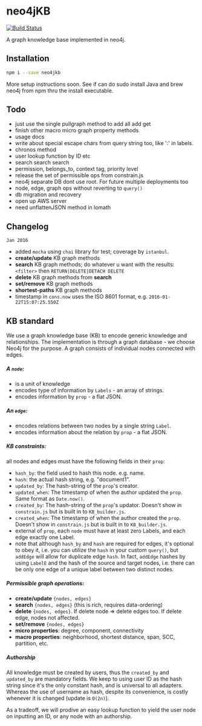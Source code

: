 # neo4jKB
[![Build Status](https://travis-ci.org/kengz/neo4jKB.svg?branch=master)](https://travis-ci.org/kengz/neo4jKB)

A graph knowledge base implemented in neo4j.

## Installation

```bash
npm i --save neo4jkb
```

More setup instructions soon. See if can do sudo install Java and brew neo4j from npm thru the install executable.

## Todo
- just use the single pullgraph method to add all add get
- finish other macro micro graph property methods
- usage docs
- write about special escape chars from query string too, like ':' in labels.
- chronos method
- user lookup function by ID etc
- search search search
- permission, belongs_to, context tag, priority level
- release the set of permissible ops from constrain.js
- neo4j separate DB dont use root. For future multiple deployments too
- node, edge, graph ops without reverting to `query()`
- db migration and recovery
- open up AWS server
- need unflattenJSON method in lomath


## Changelog

`Jan 2016`

- added `mocha` using `chai` library for test; coverage by `istanbul`.
- **create/update** KB graph methods
- **search** KB graph methods; do whatever u want with the results: `<filter>` then `RETURN|DELETE|DETACH DELETE`
- **delete** KB graph methods from **search**
- **set/remove** KB graph methods
- **shortest-paths** KB graph methods
- timestamp in `cons.now` uses the ISO 8601 format, e.g. `2016-01-22T15:07:25.550Z`


## KB standard
We use a graph knowledge base (KB) to encode generic knowledge and relationships. The implementation is through a graph database - we choose Neo4j for the purpose. A graph consists of individual nodes connected with edges.


##### A `node`:

- is a unit of knowledge
- encodes type of information by `Labels` - an array of strings.
- encodes information by `prop` - a flat JSON.


##### An `edge`:

- encodes relations between two nodes by a single string `Label`.
- encodes information about the relation by `prop` - a flat JSON.


##### KB constraints:

all nodes and edges must have the following fields in their `prop`: 

- `hash_by`: the field used to hash this node. e.g. name.
- `hash`: the actual hash string, e.g. "document1".
- `updated_by`: The hash-string of the `prop`'s creator.
- `updated_when`: The timestamp of when the author updated the `prop`. Same format as `Date.now()`.
- `created_by`: The hash-string of the `prop`'s updator. Doesn't show in `constrain.js` but is built in to `KB_builder.js`.
- `created_when`: The timestamp of when the author created the `prop`. Doesn't show in `constrain.js` but is built in to `KB_builder.js`.
- external of `prop`, each `node` must have at least zero Labels, and each edge exactly one Label.
- note that although `hash_by` and `hash` are required for edges, it's optional to obey it, i.e. you can utilize the `hash` in your custom `query()`, but `addEdge` will allow for duplicate edge `hash`. In fact, `addEdge` hashes by using `LabelE` and the hash of the source and target nodes, i.e. there can be only one edge of a unique label between two distinct nodes.


##### Permissible graph operations:

- **create/update** `{nodes, edges}`
- **search** `{nodes, edges}` (this is rich, requires data-ordering)
- **delete** `{nodes, edges}`. If delete node => delete edges too. If delete edge, nodes not affected.
- **set/remove** `{nodes, edges}`
- **micro properties**: degree, component, connectivity
- **macro properties**: neighborhood, shortest distance, span, SCC, partition, etc.


##### Authorship

All knowledge must be created by users, thus the `created_by` and `updated_by` are mandatory fields. We keep to using user ID as the hash string since it's the only constant hash, and is universal to all adapters. Whereas the use of username as hash, despite its convenience, is costly whenever it is changed (update is `O(2n)`).

As a tradeoff, we will prodive an easy lookup function to yield the user node on inputting an ID, or any node with an authorship.
